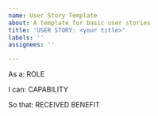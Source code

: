 ```yaml
---
name: User Story Template
about: A template for basic user stories
title: 'USER STORY: <your title>'
labels: ''
assignees: ''

---
```


As a: ROLE

I can:  CAPABILITY

So that: RECEIVED BENEFIT
